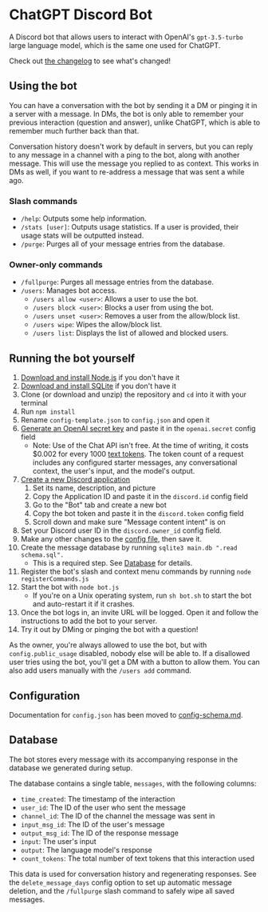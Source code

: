 
# ChatGPT Discord Bot
A Discord bot that allows users to interact with OpenAI's `gpt-3.5-turbo` large language model, which is the same one used for ChatGPT.

Check out [the changelog](/Changelog.md) to see what's changed!

## Using the bot
You can have a conversation with the bot by sending it a DM or pinging it in a server with a message. In DMs, the bot is only able to remember your previous interaction (question and answer), unlike ChatGPT, which is able to remember much further back than that.

Conversation history doesn't work by default in servers, but you can reply to any message in a channel with a ping to the bot, along with another message. This will use the message you replied to as context. This works in DMs as well, if you want to re-address a message that was sent a while ago.

### Slash commands
* `/help`: Outputs some help information.
* `/stats [user]`: Outputs usage statistics. If a user is provided, their usage stats will be outputted instead.
* `/purge`: Purges all of your message entries from the database.

### Owner-only commands
* `/fullpurge`: Purges all message entries from the database.
* `/users`: Manages bot access.
    * `/users allow <user>`: Allows a user to use the bot.
    * `/users block <user>`: Blocks a user from using the bot.
    * `/users unset <user>`: Removes a user from the allow/block list.
    * `/users wipe`: Wipes the allow/block list.
    * `/users list`: Displays the list of allowed and blocked users.

## Running the bot yourself
1. [Download and install Node.js](https://nodejs.org/en/download/) if you don't have it
1. [Download and install SQLite](https://www.sqlite.org/download.html) if you don't have it
1. Clone (or download and unzip) the repository and `cd` into it with your terminal
1. Run `npm install`
1. Rename `config-template.json` to `config.json` and open it
1. [Generate an OpenAI secret key](https://platform.openai.com/account/api-keys) and paste it in the `openai.secret` config field
    * Note: Use of the Chat API isn't free. At the time of writing, it costs $0.002 for every 1000 [text tokens](https://help.openai.com/en/articles/4936856-what-are-tokens-and-how-to-count-them). The token count of a request includes any configured starter messages, any conversational context, the user's input, and the model's output.
1. [Create a new Discord application](https://discord.com/developers/applications)
    1. Set its name, description, and picture
    1. Copy the Application ID and paste it in the `discord.id` config field
    1. Go to the "Bot" tab and create a new bot
    1. Copy the bot token and paste it in the `discord.token` config field
    1. Scroll down and make sure "Message content intent" is on
1. Set your Discord user ID in the `discord.owner_id` config field.
1. Make any other changes to the [config file](./config-schema.md), then save it.
1. Create the message database by running `sqlite3 main.db ".read schema.sql".`
    * This is a required step. See [Database](#database) for details.
1. Register the bot's slash and context menu commands by running `node registerCommands.js`
1. Start the bot with `node bot.js`
    * If you're on a Unix operating system, run `sh bot.sh` to start the bot and auto-restart it if it crashes.
1. Once the bot logs in, an invite URL will be logged. Open it and follow the instructions to add the bot to your server.
1. Try it out by DMing or pinging the bot with a question!

As the owner, you're always allowed to use the bot, but with `config.public_usage` disabled, nobody else will be able to. If a disallowed user tries using the bot, you'll get a DM with a button to allow them. You can also add users manually with the `/users add` command.

## Configuration
Documentation for `config.json` has been moved to [config-schema.md](./config-schema.md).

## Database
The bot stores every message with its accompanying response in the database we generated during setup.

The database contains a single table, `messages`, with the following columns:

* `time_created`: The timestamp of the interaction
* `user_id`: The ID of the user who sent the message
* `channel_id`: The ID of the channel the message was sent in
* `input_msg_id`: The ID of the user's message
* `output_msg_id`: The ID of the response message
* `input`: The user's input
* `output`: The language model's response
* `count_tokens`: The total number of text tokens that this interaction used

This data is used for conversation history and regenerating responses. See the `delete_message_days` config option to set up automatic message deletion, and the `/fullpurge` slash command to safely wipe all saved messages.